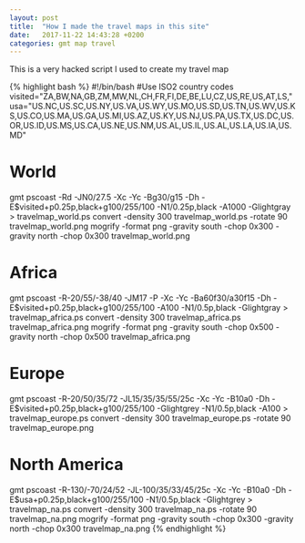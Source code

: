 ```yaml
---
layout: post
title:  "How I made the travel maps in this site"
date:   2017-11-22 14:43:28 +0200
categories: gmt map travel
---
```


This is a very hacked script I used to create my travel map

{% highlight bash %}
#!/bin/bash
#Use ISO2 country codes
visited="ZA,BW,NA,GB,ZM,MW,NL,CH,FR,FI,DE,BE,LU,CZ,US,RE,US,AT,LS,"
usa="US.NC,US.SC,US.NY,US.VA,US.WY,US.MO,US.SD,US.TN,US.WV,US.KS,US.CO,US.MA,US.GA,US.MI,US.AZ,US.KY,US.NJ,US.PA,US.TX,US.DC,US.OR,US.ID,US.MS,US.CA,US.NE,US.NM,US.AL,US.IL,US.AL,US.LA,US.IA,US.MD"

# World
gmt pscoast -Rd -JN0/27.5 -Xc -Yc -Bg30/g15 -Dh -E$visited+p0.25p,black+g100/255/100 -N1/0.25p,black -A1000 -Glightgray > travelmap_world.ps
convert -density 300 travelmap_world.ps -rotate 90 travelmap_world.png 
mogrify -format png -gravity south -chop 0x300 -gravity north -chop 0x300 travelmap_world.png

# Africa
gmt pscoast -R-20/55/-38/40 -JM17 -P -Xc -Yc -Ba60f30/a30f15 -Dh -E$visited+p0.25p,black+g100/255/100 -A100 -N1/0.5p,black -Glightgray > travelmap_africa.ps
convert -density 300 travelmap_africa.ps travelmap_africa.png 
mogrify -format png -gravity south -chop 0x500 -gravity north -chop 0x500 travelmap_africa.png

# Europe
gmt pscoast -R-20/50/35/72 -JL15/35/35/55/25c -Xc -Yc -B10a0 -Dh -E$visited+p0.25p,black+g100/255/100 -Glightgrey -N1/0.5p,black -A100 > travelmap_europe.ps
convert -density 300 travelmap_europe.ps -rotate 90 travelmap_europe.png 

# North America
gmt pscoast -R-130/-70/24/52 -JL-100/35/33/45/25c -Xc -Yc -B10a0 -Dh -E$usa+p0.25p,black+g100/255/100 -N1/0.5p,black -Glightgrey > travelmap_na.ps
convert -density 300 travelmap_na.ps -rotate 90 travelmap_na.png 
mogrify -format png -gravity south -chop 0x300 -gravity north -chop 0x300 travelmap_na.png
{% endhighlight %}

